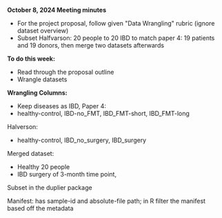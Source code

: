 **October 8, 2024 Meeting minutes**

- For the project proposal, follow given "Data Wrangling" rubric (ignore dataset overview)
- Subset Halfvarson: 20 people to 20 IBD to match paper 4: 19 patients and 19 donors, then merge two datasets afterwards

**To do this week:**
- Read through the proposal outline
- Wrangle datasets

**Wrangling Columns:**
- Keep diseases as IBD, 
Paper 4:
- healthy-control, IBD-no_FMT, IBD_FMT-short, IBD_FMT-long

Halverson:
- healthy-control, IBD_no_surgery, IBD_surgery

Merged dataset:
- Healthy 20 people
- IBD surgery of 3-month time point, 

Subset in the duplier package

Manifest: has sample-id and absolute-file path; in R filter the manifest based off the metadata
